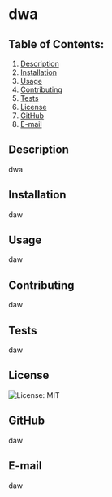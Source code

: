# dwa
  
  ## Table of Contents:
  1. [Description](#description) 
  2. [Installation](#installation)
  3. [Usage](#usage)  
  4. [Contributing](#contributions)
  5. [Tests](#tests)
  6. [License](#license)
  7. [GitHub](#github)
  8. [E-mail](#contact)

## Description
dwa 
## Installation
daw
## Usage
daw
## Contributing
daw
## Tests
daw
## License
![License: MIT](https://img.shields.io/badge/License-MIT-yellow.svg)
## GitHub
daw
## E-mail
daw